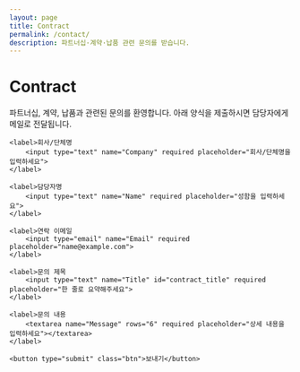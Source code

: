 ```yaml
---
layout: page
title: Contract
permalink: /contact/
description: 파트너십·계약·납품 관련 문의를 받습니다.
---
```


# Contract

파트너십, 계약, 납품과 관련된 문의를 환영합니다. 아래 양식을 제출하시면 담당자에게 메일로 전달됩니다.

<form id="contract-form" action="https://formsubmit.co/captain@goolzy.com" method="POST" style="max-width:720px;">
	<input type="hidden" name="_template" value="table">
	<input type="hidden" name="_subject" id="contract_subject" value="[Contract 문의] 제출">
	<input type="hidden" name="Category" value="Contract">
	<input type="hidden" name="_next" value="{{ '/contact/?success=1' | absolute_url }}">
	<input type="hidden" name="_captcha" value="false">
    <input type="hidden" name="_replyto" value="">
	<input type="text" name="website" style="display:none" tabindex="-1" autocomplete="off">

	<label>회사/단체명
		<input type="text" name="Company" required placeholder="회사/단체명을 입력하세요">
	</label>

	<label>담당자명
		<input type="text" name="Name" required placeholder="성함을 입력하세요">
	</label>

	<label>연락 이메일
		<input type="email" name="Email" required placeholder="name@example.com">
	</label>

	<label>문의 제목
		<input type="text" name="Title" id="contract_title" required placeholder="한 줄로 요약해주세요">
	</label>

	<label>문의 내용
		<textarea name="Message" rows="6" required placeholder="상세 내용을 입력하세요"></textarea>
	</label>

	<button type="submit" class="btn">보내기</button>
</form>

<div id="contract-status" class="notice" style="display:none;"></div>
<div id="contract-mailto" style="display:none; margin-top:.5rem;"></div>

<script>
(function(){
	try {
		var p = new URLSearchParams(window.location.search);
		if (p.get('success') === '1') {
			var box = document.getElementById('contract-status');
			box.style.display = 'block';
			box.textContent = '감사합니다! 문의가 전송되었습니다. 곧 연락드리겠습니다.';
		}
	} catch(e){}
	function updateSubject(){
		var t = document.getElementById('contract_title').value || '제목 미입력';
		document.getElementById('contract_subject').value = '[Contract 문의] ' + t;
	}
	var form = document.getElementById('contract-form');
	try { form.addEventListener('input', updateSubject); } catch(e){}

	// AJAX 제출로 확실한 성공/오류를 표기하고, 실패 시 동일 탭 표준 제출로 폴백합니다.
	try {
		form.addEventListener('submit', function(e){
			try { e.preventDefault(); } catch(_){}
			var status = document.getElementById('contract-status');
				if (status) { status.style.display='block'; status.textContent='보내는 중…'; }
			var btn = form.querySelector('button[type="submit"]');
			if (btn) { btn.disabled = true; btn.classList.add('loading'); }
			// Ensure _replyto mirrors Email BEFORE building FormData
			try {
				var emailInput = form.querySelector('input[name="Email"]');
				var replyToInput = form.querySelector('input[name="_replyto"]');
				if (emailInput && replyToInput) replyToInput.value = emailInput.value || '';
			} catch(_){ }
			var fd = new FormData(form);
				var ctrl = (window.AbortController) ? new AbortController() : null;
				var to = setTimeout(function(){ try { ctrl && ctrl.abort(); } catch(_){} }, 12000);
				if (typeof navigator !== 'undefined' && navigator.onLine === false) {
					if (status) { status.style.display='block'; status.textContent='네트워크가 오프라인입니다. 연결 상태를 확인한 뒤 다시 시도해 주세요.'; }
					throw new Error('OFFLINE');
				}
				fetch('https://formsubmit.co/ajax/captain@goolzy.com', {
				method: 'POST',
				body: fd,
					headers: { 'Accept': 'application/json' },
					signal: ctrl ? ctrl.signal : undefined
			}).then(function(res){
				if (!res.ok) {
					return res.clone().json().catch(function(){ return res.text(); }).then(function(body){
						var bodyStr = (typeof body === 'string') ? body : JSON.stringify(body);
						throw new Error('FORM_SUBMIT_FAILED:' + res.status + ':' + bodyStr);
					});
				}
				return res.json();
			}).then(function(){
				if (status) { status.style.display='block'; status.textContent='감사합니다! 문의가 전송되었습니다. 곧 연락드리겠습니다.'; }
				try { form.reset(); } catch(_){ }
			}).catch(function(err){
					try { console.error('[Contract form] submit error:', err); } catch(_){ }
					var msg = '전송에 실패했습니다. 잠시 후 다시 시도해 주세요.';
					if (String(err).indexOf('403')>=0 || String(err).indexOf('401')>=0 || String(err).indexOf('422')>=0) {
						msg += ' 수신자 이메일 인증이 만료 또는 미완료일 수 있습니다. 관리자는 수신함(스팸함 포함)에서 formsubmit.co 확인 메일을 승인해 주세요. 새 인증 메일 보내기: ' + (location.origin + '/admin/formsubmit-verify/');
					}
					if (status) {
						var code = (String(err).match(/FORM_SUBMIT_FAILED:(\d{3})/)||[])[1];
						var detail = '';
						var m = String(err).match(/FORM_SUBMIT_FAILED:\d{3}:(.*)$/);
						if (m && m[1]) detail = ' 상세: ' + m[1].slice(0, 200);
						status.style.display='block';
						status.textContent = msg + (code ? ' (코드 ' + code + ')' : '') + detail + ' (표준 제출로 재시도합니다)';
					}
					// Last-resort: mailto fallback with prefilled content
					try {
						var mailtoBox = document.getElementById('contract-mailto');
						var to = 'captain@goolzy.com';
						var subj = document.getElementById('contract_subject').value || '[Contract 문의] 제출';
						var fd2 = new FormData(form);
						var lines = [];
						fd2.forEach(function(v,k){ if (k.charAt(0) !== '_') lines.push(k+': '+v); });
						var body = lines.join('\n');
						var url = 'mailto:' + encodeURIComponent(to) + '?subject=' + encodeURIComponent(subj) + '&body=' + encodeURIComponent(body);
						mailtoBox.innerHTML = '<a class="btn" href="'+url+'">이메일 앱으로 보내기</a>';
						mailtoBox.style.display = 'block';
					} catch(_){ }
					// 폴백: 동일 탭 표준 POST 제출로 재시도
					try {
						form.removeAttribute('target');
						form.submit();
					} catch(_){ }
			}).finally(function(){ if (btn) { btn.disabled=false; btn.classList.remove('loading'); } });
		});
	} catch(e){}
})();
</script>

<style>
form#contract-form label { display:block; margin: 0.75rem 0; }
form#contract-form input[type="text"],
form#contract-form input[type="email"],
form#contract-form textarea { width:100%; }
.notice { background: #eefcf7; border:1px solid #c9f1e6; padding:0.75rem 1rem; border-radius: 8px; margin-top: 1rem; }
</style>
